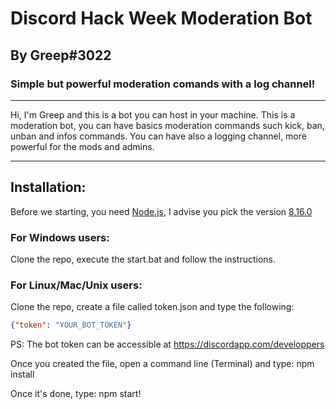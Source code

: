 # Discord Hack Week Moderation Bot
## By Greep#3022
### Simple but powerful moderation comands with a log channel!

---

Hi, I'm Greep and this is a bot you can host in your machine.
This is a moderation bot, you can have basics moderation commands such kick, ban, unban and infos commands.
You can have also a logging channel, more powerful for the mods and admins.

---

## Installation:
Before we starting, you need [Node.js](https://nodejs.org), I advise you pick the version [8.16.0](https://nodejs.org/dist/v8.16.0/)

### For Windows users:
Clone the repo, execute the start.bat and follow the instructions.

### For Linux/Mac/Unix users:
Clone the repo, create a file called token.json and type the following:
```json
{"token": "YOUR_BOT_TOKEN"}
```
PS: The bot token can be accessible at https://discordapp.com/developpers

Once you created the file, open a command line (Terminal) and type:     npm install

Once it's done, type:
    npm start!